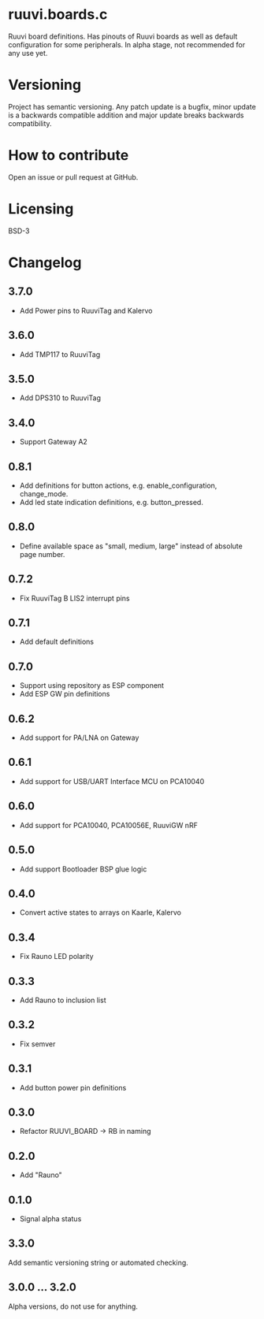 # ruuvi.boards.c
Ruuvi board definitions. Has pinouts of Ruuvi boards as well as default configuration for some peripherals.
In alpha stage, not recommended for any use yet.

# Versioning
Project has semantic versioning. Any patch update is a bugfix, minor update is a backwards compatible addition
and major update breaks backwards compatibility.

# How to contribute
Open an issue or pull request at GitHub.

# Licensing
BSD-3

# Changelog
## 3.7.0 
 - Add Power pins to RuuviTag and Kalervo

## 3.6.0 
 - Add TMP117 to RuuviTag

## 3.5.0 
 - Add DPS310 to RuuviTag

## 3.4.0 
 - Support Gateway A2

## 0.8.1
 - Add definitions for button actions, e.g. enable_configuration, change_mode.
 - Add led state indication definitions, e.g. button_pressed.

## 0.8.0
 - Define available space as "small, medium, large" instead of absolute page number.

## 0.7.2
 - Fix RuuviTag B LIS2 interrupt pins

## 0.7.1
 - Add default definitions

## 0.7.0
 - Support using repository as ESP component
 - Add ESP GW pin definitions

## 0.6.2
 - Add support for PA/LNA on Gateway 

## 0.6.1
 - Add support for USB/UART Interface MCU on PCA10040

## 0.6.0 
 - Add support for PCA10040, PCA10056E, RuuviGW nRF

## 0.5.0 
 - Add support Bootloader BSP glue logic

## 0.4.0
 - Convert active states to arrays on Kaarle, Kalervo

## 0.3.4
 - Fix Rauno LED polarity

## 0.3.3
 - Add Rauno to inclusion list

## 0.3.2
 - Fix semver

## 0.3.1
 - Add button power pin definitions

## 0.3.0
 - Refactor RUUVI_BOARD -> RB in naming

## 0.2.0
 - Add "Rauno"

## 0.1.0 
 - Signal alpha status

## 3.3.0
Add semantic versioning string or automated checking.

## 3.0.0 ... 3.2.0
Alpha versions, do not use for anything.
